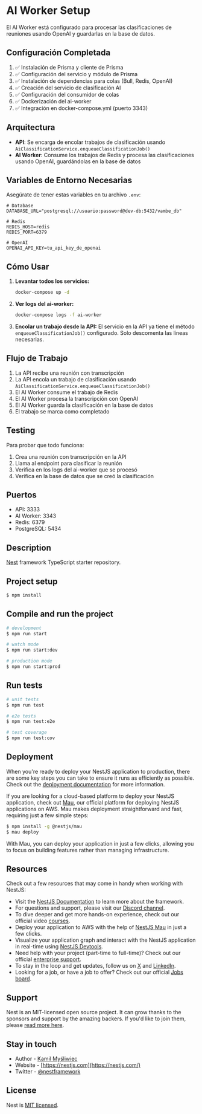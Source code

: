 # AI Worker Setup

El AI Worker está configurado para procesar las clasificaciones de reuniones usando OpenAI y guardarlas en la base de datos.

## Configuración Completada

1. ✅ Instalación de Prisma y cliente de Prisma
2. ✅ Configuración del servicio y módulo de Prisma  
3. ✅ Instalación de dependencias para colas (Bull, Redis, OpenAI)
4. ✅ Creación del servicio de clasificación AI
5. ✅ Configuración del consumidor de colas
6. ✅ Dockerización del ai-worker
7. ✅ Integración en docker-compose.yml (puerto 3343)

## Arquitectura

- **API**: Se encarga de encolar trabajos de clasificación usando `AiClassificationService.enqueueClassificationJob()`
- **AI Worker**: Consume los trabajos de Redis y procesa las clasificaciones usando OpenAI, guardándolas en la base de datos

## Variables de Entorno Necesarias

Asegúrate de tener estas variables en tu archivo `.env`:

```env
# Database
DATABASE_URL="postgresql://usuario:password@dev-db:5432/vambe_db"

# Redis
REDIS_HOST=redis
REDIS_PORT=6379

# OpenAI
OPENAI_API_KEY=tu_api_key_de_openai
```

## Cómo Usar

1. **Levantar todos los servicios:**
   ```bash
   docker-compose up -d
   ```

2. **Ver logs del ai-worker:**
   ```bash
   docker-compose logs -f ai-worker
   ```

3. **Encolar un trabajo desde la API:**
   El servicio en la API ya tiene el método `enqueueClassificationJob()` configurado. Solo descomenta las líneas necesarias.

## Flujo de Trabajo

1. La API recibe una reunión con transcripción
2. La API encola un trabajo de clasificación usando `AiClassificationService.enqueueClassificationJob()`
3. El AI Worker consume el trabajo de Redis
4. El AI Worker procesa la transcripción con OpenAI
5. El AI Worker guarda la clasificación en la base de datos
6. El trabajo se marca como completado

## Testing

Para probar que todo funciona:

1. Crea una reunión con transcripción en la API
2. Llama al endpoint para clasificar la reunión
3. Verifica en los logs del ai-worker que se procesó
4. Verifica en la base de datos que se creó la clasificación

## Puertos

- API: 3333
- AI Worker: 3343  
- Redis: 6379
- PostgreSQL: 5434
  <!--[![Backers on Open Collective](https://opencollective.com/nest/backers/badge.svg)](https://opencollective.com/nest#backer)
  [![Sponsors on Open Collective](https://opencollective.com/nest/sponsors/badge.svg)](https://opencollective.com/nest#sponsor)-->

## Description

[Nest](https://github.com/nestjs/nest) framework TypeScript starter repository.

## Project setup

```bash
$ npm install
```

## Compile and run the project

```bash
# development
$ npm run start

# watch mode
$ npm run start:dev

# production mode
$ npm run start:prod
```

## Run tests

```bash
# unit tests
$ npm run test

# e2e tests
$ npm run test:e2e

# test coverage
$ npm run test:cov
```

## Deployment

When you're ready to deploy your NestJS application to production, there are some key steps you can take to ensure it runs as efficiently as possible. Check out the [deployment documentation](https://docs.nestjs.com/deployment) for more information.

If you are looking for a cloud-based platform to deploy your NestJS application, check out [Mau](https://mau.nestjs.com), our official platform for deploying NestJS applications on AWS. Mau makes deployment straightforward and fast, requiring just a few simple steps:

```bash
$ npm install -g @nestjs/mau
$ mau deploy
```

With Mau, you can deploy your application in just a few clicks, allowing you to focus on building features rather than managing infrastructure.

## Resources

Check out a few resources that may come in handy when working with NestJS:

- Visit the [NestJS Documentation](https://docs.nestjs.com) to learn more about the framework.
- For questions and support, please visit our [Discord channel](https://discord.gg/G7Qnnhy).
- To dive deeper and get more hands-on experience, check out our official video [courses](https://courses.nestjs.com/).
- Deploy your application to AWS with the help of [NestJS Mau](https://mau.nestjs.com) in just a few clicks.
- Visualize your application graph and interact with the NestJS application in real-time using [NestJS Devtools](https://devtools.nestjs.com).
- Need help with your project (part-time to full-time)? Check out our official [enterprise support](https://enterprise.nestjs.com).
- To stay in the loop and get updates, follow us on [X](https://x.com/nestframework) and [LinkedIn](https://linkedin.com/company/nestjs).
- Looking for a job, or have a job to offer? Check out our official [Jobs board](https://jobs.nestjs.com).

## Support

Nest is an MIT-licensed open source project. It can grow thanks to the sponsors and support by the amazing backers. If you'd like to join them, please [read more here](https://docs.nestjs.com/support).

## Stay in touch

- Author - [Kamil Myśliwiec](https://twitter.com/kammysliwiec)
- Website - [https://nestjs.com](https://nestjs.com/)
- Twitter - [@nestframework](https://twitter.com/nestframework)

## License

Nest is [MIT licensed](https://github.com/nestjs/nest/blob/master/LICENSE).
